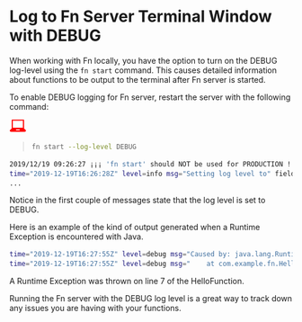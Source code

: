 # Log to Fn Server Terminal Window with DEBUG
When working with Fn locally, you have the option to turn on the DEBUG log-level using the `fn start` command. This causes detailed information about functions to be output to the terminal after Fn server is started.

To enable DEBUG logging for Fn server, restart the server with the following command:

![user input](images/userinput.png)
>```sh
> fn start --log-level DEBUG
>```

```sh
2019/12/19 09:26:27 ¡¡¡ 'fn start' should NOT be used for PRODUCTION !!! see https://github.com/fnproject/fn-helm/
time="2019-12-19T16:26:28Z" level=info msg="Setting log level to" fields.level=DEBUG
...
```
Notice in the first couple of messages state that the log level is set to DEBUG.

Here is an example of the kind of output generated when a Runtime Exception is encountered with Java.
```sh
time="2019-12-19T16:27:55Z" level=debug msg="Caused by: java.lang.RuntimeException: Something went horribly wrong! ...\n" action="server.handleFnInvokeCall)-fm" app_id=01DWFFR290NG8G00GZJ0000001 call_id=01DWFFS7QZNG8G00GZJ0000003 fn_id=01DWFFRQVQNG8G00GZJ0000002 image="fndemouser/trouble:0.0.2" user_log=true
time="2019-12-19T16:27:55Z" level=debug msg="    at com.example.fn.HelloFunction.handleRequest(HelloFunction.java:7)\n" action="server.handleFnInvokeCall)-fm" app_id=01DWFFR290NG8G00GZJ0000001 call_id=01DWFFS7QZNG8G00GZJ0000003 fn_id=01DWFFRQVQNG8G00GZJ0000002 image="fndemouser/trouble:0.0.2" user_log=true
```
A Runtime Exception was thrown on line 7 of the HelloFunction.

Running the Fn server with the DEBUG log level is a great way to track down any issues you are having with your functions.
